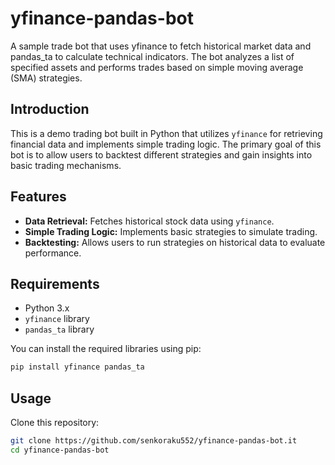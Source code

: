 # yfinance-pandas-bot
A sample trade bot that uses yfinance to fetch historical market data and pandas_ta to calculate technical indicators. The bot analyzes a list of specified assets and performs trades based on simple moving average (SMA) strategies.

## Introduction
This is a demo trading bot built in Python that utilizes `yfinance` for retrieving financial data and implements simple trading logic. The primary goal of this bot is to allow users to backtest different strategies and gain insights into basic trading mechanisms.

## Features
- **Data Retrieval:** Fetches historical stock data using `yfinance`.
- **Simple Trading Logic:** Implements basic strategies to simulate trading.
- **Backtesting:** Allows users to run strategies on historical data to evaluate performance.

## Requirements
- Python 3.x
- `yfinance` library
- `pandas_ta` library

You can install the required libraries using pip:
```bash
pip install yfinance pandas_ta
```

## Usage
Clone this repository:
```bash
git clone https://github.com/senkoraku552/yfinance-pandas-bot.it
cd yfinance-pandas-bot
```

